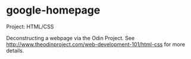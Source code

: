 # google-homepage

Project: HTML/CSS

Deconstructing a webpage via the Odin Project. See http://www.theodinproject.com/web-development-101/html-css for more details.
